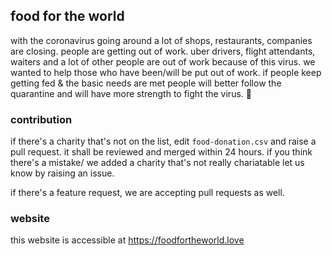 ## food for the world

with the coronavirus going around a lot of shops, restaurants, companies are closing. people are getting out of work. uber drivers, flight attendants, waiters and a lot of other people are out of work because of this virus. we wanted to help those who have been/will be put out of work. if people keep getting fed & the basic needs are met people will better follow the quarantine and will have more strength to fight the virus. :muscle:

### contribution

if there's a charity that's not on the list, edit `food-donation.csv` and raise a pull request. it shall be reviewed and merged within 24 hours. if you think there's a mistake/ we added a charity that's not really chariatable let us know by raising an issue.

if there's a feature request, we are accepting pull requests as well.


### website

this website is accessible at https://foodfortheworld.love
